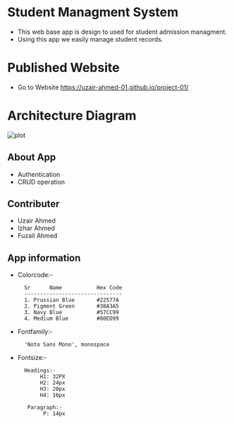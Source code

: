 # Student Managment System

* This web base app is design to used for student admission managment.
* Using this app we easily manage student records.

# Published Website

* Go to Website https://uzair-ahmed-01.github.io/project-01/

# Architecture Diagram

![plot](./docs/Architecture/Architeecture.png)

## About App

* Authentication
* CRUD operation
   
## Contributer

* Uzair Ahmed
* Izhar Ahmed
* Fuzail Ahmed

## App information

* Colorcode:- 

        Sr      Name           Hex Code
        -------------------------------
        1. Prussian Blue       #22577A 
        2. Pigment Green       #38A3A5
        3. Navy Blue           #57CC99
        4. Medium Blue         #80ED99

* Fontfamily:- 

        'Noto Sans Mono', monospace

* Fontsize:-

        Headings:-
             H1: 32PX
             H2: 24px
             H3: 20px
             H4: 16px

         Paragraph:-
              P: 14px
